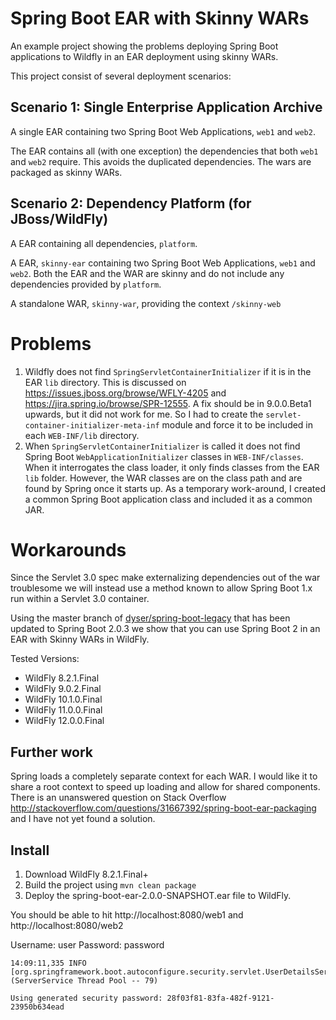 # Spring Boot EAR with Skinny WARs

An example project showing the problems deploying Spring Boot applications to Wildfly in an EAR deployment using skinny WARs.

This project consist of several deployment scenarios:

## Scenario 1: Single Enterprise Application Archive

A single EAR containing two Spring Boot Web Applications, `web1` and `web2`.

The EAR contains all (with one exception) the dependencies that both `web1` and `web2` require.
This avoids the duplicated dependencies.  The wars are packaged as skinny WARs.

## Scenario 2: Dependency Platform (for JBoss/WildFly)

A EAR containing all dependencies, `platform`.

A EAR, `skinny-ear` containing two Spring Boot Web Applications, `web1` and `web2`.
Both the EAR and the WAR are skinny and do not include any dependencies provided by `platform`.

A standalone WAR, `skinny-war`, providing the context `/skinny-web`

# Problems

1. Wildfly does not find `SpringServletContainerInitializer` if it is in the EAR `lib` directory. This is 
discussed on https://issues.jboss.org/browse/WFLY-4205 and https://jira.spring.io/browse/SPR-12555. A fix should be in 
9.0.0.Beta1 upwards, but it did not work for me.
So I had to create  the `servlet-container-initializer-meta-inf` module and force it to be included in each `WEB-INF/lib` directory.
2. When `SpringServletContainerInitializer` is called it does not find Spring Boot `WebApplicationInitializer` classes in
`WEB-INF/classes`. When it interrogates the class loader, it only finds classes from the EAR `lib` folder. However, the 
WAR classes are on the class path and are found by Spring once it starts up. As a temporary work-around, I created a common Spring Boot
application class and included it as a common JAR.

# Workarounds

Since the Servlet 3.0 spec make externalizing dependencies out of the war troublesome
we will instead use a method known to allow Spring Boot 1.x run within a Servlet 3.0 container.

Using the master branch of [dyser/spring-boot-legacy](https://github.com/dsyer/spring-boot-legacy) that has been updated to Spring Boot 2.0.3
we show that you can use Spring Boot 2 in an EAR with Skinny WARs in WildFly.

Tested Versions:
- WildFly 8.2.1.Final
- WildFly 9.0.2.Final
- WildFly 10.1.0.Final
- WildFly 11.0.0.Final
- WildFly 12.0.0.Final

## Further work

Spring loads a completely separate context for each WAR. I would like it to share a root context to speed up loading and allow
for shared components. There is an unanswered question on Stack Overflow http://stackoverflow.com/questions/31667392/spring-boot-ear-packaging and
I have not yet found a solution.

## Install

1. Download WildFly 8.2.1.Final+
2. Build the project using `mvn clean package`
3. Deploy the spring-boot-ear-2.0.0-SNAPSHOT.ear file to WildFly.

You should be able to hit http://localhost:8080/web1 and http://localhost:8080/web2

Username: user
Password: password

```$log
14:09:11,335 INFO  [org.springframework.boot.autoconfigure.security.servlet.UserDetailsServiceAutoConfiguration] (ServerService Thread Pool -- 79)

Using generated security password: 28f03f81-83fa-482f-9121-23950b634ead

```
